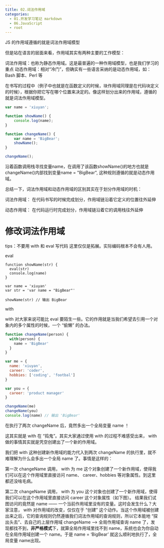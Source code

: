 ```yaml
---
title: 02.词法作用域
categories:
  - 01.开发学习笔记 markdown
  - 06.JavaScript
  - root
---
```


JS 的作用域遵循的就是词法作用域模型

但是站在语言的层面来看，作用域其实有两种主要的工作模型：

词法作用域：也称为静态作用域。这是最普遍的一种作用域模型，也是我们学习的重点
动态作用域：相对“冷门”，但确实有一些语言采纳的是动态作用域，如：Bash 脚本、Perl 等

在书写的过程中（例子中也就是在函数定义的时候，块作用域同理是在代码块定义的时候），根据你把它写在哪个位置来决定的。像这样划分出来的作用域，遵循的就是词法作用域模型。

```js
var name = 'xiuyan';

function showName() {
    console.log(name);
}

function changeName() {
    var name = 'BigBear';
    showName();
}

changeName();
```

沿着函数调用栈寻找变量name，在调用了该函数showName()的地方也就是changeName()内部找到变量name = "BigBear", 这种规则遵循的就是动态作用域。

总结一下，词法作用域和动态作用域的区别其实在于划分作用域的时机：

词法作用域： 在代码书写的时候完成划分，作用域链沿着它定义的位置往外延伸

动态作用域： 在代码运行时完成划分，作用域链沿着它的调用栈往外延伸



# 修改词法作用域

tips：不要用 with 和 eval 写代码 这里仅仅是拓展。实际编码根本不会有人用。

eval
```
function showName(str) {
  eval(str)
  console.log(name)
}

var name = 'xiuyan'
var str = 'var name = "BigBear"'

showName(str) // 输出 BigBear
```

with

with 对大家来说可能比 eval 要陌生一些。它的作用就是当我们希望去引用一个对象内的多个属性的时候，一个 “偷懒” 的办法。

```js
function changeName(person) {
  with(person) {
    name = 'BigBear'
  }
}

var me = {
  name: 'xiuyan',
  career: 'coder',
  hobbies: ['coding', 'footbal']
}

var you = {
  career: 'product manager'
}

changeName(me)
changeName(you)
console.log(name) // 输出 'BigBear'
```
在执行了两次 changeName 后，竟然多出一个全局变量 name ！

这其实就是 with 在 “捣鬼”。其实大家通过使用 with 的过程不难感受出来， with 做的事情其实就是凭空创建出了一个新的作用域。

我们把 with 这种创建新作用域的能力代入到两次 changeName 的执行里，就不难理解为什么会多出一个全局 name 了。事情是这样的：

第一次 changeName 调用， with 为 me 这个对象创建了一个新作用域，使得我们可以在这个作用域里直接访问 name、 career、hobbies 等对象属性。到这里都还没啥毛病。

第二次 changeName 调用， with 为 you 这个对象也创建了一个新作用域，使得我们可以在这个作用域里直接访问 career 这个对象属性（如下图）。​ 结果我们试图访问的竟然是 name —— 一个当前作用域里没有的变量。这时会发生什么？大家注意， with 对作用域的改变，仅仅在于 “创建” 这个动作。当这个作用域被创建出来之后，它的查询规则仍然遵循我们词法作用域的查询规则，所以它本能地 “探出头去”、去自己的上层作用域 changeName ——> 全局作用域查询 name 了，发现都找不到，**非严格模式**下，就算全局作用域里找不到 name，系统也会为你自动在全局作用域创建一个 name。于是 name = ‘BigBear’ 就这么顺利地执行了，全局变量 name出现。